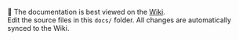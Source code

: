 📖 The documentation is best viewed on the [Wiki](https://github.com/tangzhao20/dftscr/wiki).  
Edit the source files in this `docs/` folder. All changes are automatically synced to the Wiki.

